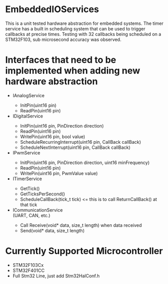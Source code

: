 # EmbeddedIOServices
This is a unit tested hardware abstraction for embedded systems. The timer service has a built in scheduling system that can be used to trigger callbacks at precise times. Testing with 32 callbacks being scheduled on a STM32F103, sub microsecond accuracy was observed.

# Interfaces that need to be implemented when adding new hardware abstraction
<ul>
  <li>IAnalogService</li>
  <ul>
    <li>InitPin(uint16 pin)</li>
    <li>ReadPin(uint16 pin)</li>
  </ul>
  <li>IDigitalService</li>
  <ul>
    <li>InitPin(uint16 pin, PinDirection direction)</li>
    <li>ReadPin(uint16 pin)</li>
    <li>WritePin(uint16 pin, bool value)</li>
    <li>ScheduleRecurringInterrupt(uint16 pin, CallBack callBack)
    <li>ScheduleNextInterrupt(uint16 pin, CallBack callBack)
  </ul>
  <li>IPwmService</li>
  <ul>
    <li>InitPin(uint16 pin, PinDirection direction, uint16 minFrequency)</li>
    <li>ReadPin(uint16 pin)</li>
    <li>WritePin(uint16 pin, PwmValue value)</li>
  </ul>
  <li>ITimerService</li>
  <ul>
    <li>GetTick()</li>
    <li>GetTicksPerSecond()</li>
    <li>ScheduleCallBack(tick_t tick) <= this is to call ReturnCallBack() at that tick</li>
  </ul>
  <li>ICommunicationService</li> (UART, CAN, etc.)
  <ul>
    <li>Call Receive(void* data, size_t length) when data received</li>
    <li>Send(void* data, size_t length)</li>
  </ul>
</ul>

# Currently Supported Microcontroller
<ul>
  <li>STM32F103Cx</li>
  <li>STM32F401CC</li>
  <li>Full Stm32 Line, just add Stm32HalConf.h</li>
</ul>
  
